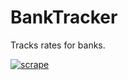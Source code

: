 # BankTracker
Tracks rates for banks.

[![scrape](https://github.com/Salil999/BankTracker/actions/workflows/blank.yml/badge.svg)](https://github.com/Salil999/BankTracker/actions/workflows/blank.yml)
